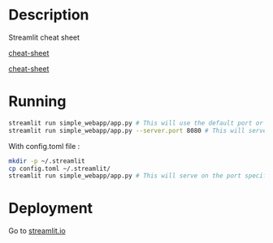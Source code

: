 # Description

Streamlit cheat sheet

[cheat-sheet](https://cheat-sheet.streamlit.app/)

[cheat-sheet](https://docs.streamlit.io/develop/quick-reference/cheat-sheet)

# Running

```bash
streamlit run simple_webapp/app.py # This will use the default port or the one specified in the .env file.
streamlit run simple_webapp/app.py --server.port 8080 # This will serve on the specified port.
```

With config.toml file :

```bash
mkdir -p ~/.streamlit
cp config.toml ~/.streamlit/
streamlit run simple_webapp/app.py # This will serve on the port specified in config.toml.
```

# Deployment

Go to [streamlit.io](streamlit.io)
